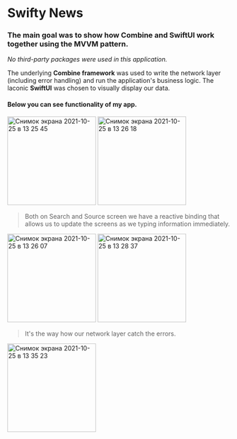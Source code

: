 # Swifty News
### The main goal was to show how Combine and SwiftUI work together using the MVVM pattern.
_No third-party packages were used in this application._

The underlying **Combine framework** was used to write the network layer (including error handling) and run the application's business logic. 
The laconic **SwiftUI** was chosen to visually display our data.

#### Below you can see functionality of my app.
<img width="200" alt="Снимок экрана 2021-10-25 в 13 25 45" src="https://user-images.githubusercontent.com/69910183/138756761-09410fe0-20e1-4436-a9e4-b5ec351a4650.png">
<img width="200" alt="Снимок экрана 2021-10-25 в 13 26 18" src="https://user-images.githubusercontent.com/69910183/138756781-7169d877-d04a-4acc-a4e0-c461a62ed9a3.png">


> Both on Search and Source screen we have a reactive binding that allows us to update the screens as we typing information immediately.

<img width="200" alt="Снимок экрана 2021-10-25 в 13 26 07" src="https://user-images.githubusercontent.com/69910183/138756774-7a13ac54-61a7-41c8-8bed-873d80ce9191.png">
<img width="200" alt="Снимок экрана 2021-10-25 в 13 28 37" src="https://user-images.githubusercontent.com/69910183/138756786-e339b9f8-161c-4872-9643-06235a576ab2.png">

> It's the way how our network layer catch the errors.

<img width="200" alt="Снимок экрана 2021-10-25 в 13 35 23" src="https://user-images.githubusercontent.com/69910183/138756790-302c4e67-fa33-4567-8b17-3c24dfa63087.png">
